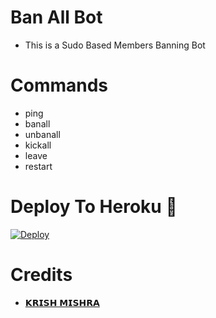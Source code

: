 # Ban All Bot

- This is a Sudo Based Members Banning Bot 
 
# Commands
- ping
- banall
- unbanall
- kickall
- leave 
- restart

# Deploy To Heroku 🚀
[![Deploy](https://www.herokucdn.com/deploy/button.svg)](https://dashboard.heroku.com/new?template=https://github.com/Krishnetwork/Xyz1)

# Credits
* [𝗞𝗥𝗜𝗦𝗛 𝗠𝗜𝗦𝗛𝗥𝗔 ](https://github.com/krishnetwork) 
